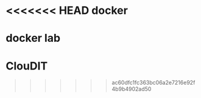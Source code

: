 <<<<<<< HEAD
docker
======

docker lab
=======
ClouDIT
=======
>>>>>>> ac60dfc1fc363bc06a2e7216e92f4b9b4902ad50
